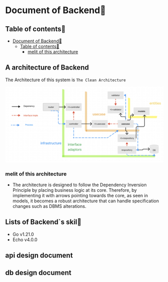 # Document of Backend🎉

## Table of contents🚩
- [Document of Backend🎉](#document-of-backend)
  - [Table of contents🚩](#table-of-contents)
    - [melit of this architecture](#melit-of-this-architecture)

<h2 id="architecture">A architecture of Backend</h2>

The Architecture of this system is `The Clean Architecture`

![](./../sketch/sketch1.png)

### melit of this architecture
- The architecture is designed to follow the Dependency Inversion Principle by placing business logic at its core. Therefore, by implementing it with arrows pointing towards the core, as seen in models, it becomes a robust architecture that can handle specification changes such as DBMS alterations.

<h2 id="lists">Lists of Backend`s skil💪</h2>

- Go v1.21.0
- Echo v4.0.0

<h2 id="api">api design document</h2>

<h2 id="db">db design document</h2>


